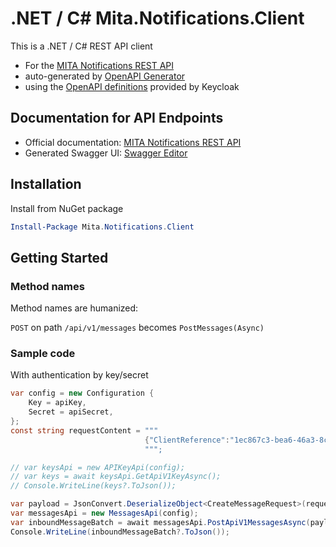 # .NET / C# Mita.Notifications.Client
This is a .NET / C# REST API client

* For the [MITA Notifications REST API](https://www.keycloak.org/docs-api/latest/rest-api/index.html)
* auto-generated by [OpenAPI Generator](https://openapi-generator.tech)
* using the [OpenAPI definitions](https://www.keycloak.org/docs-api/latest/rest-api/openapi.json) provided by Keycloak

## Documentation for API Endpoints

* Official documentation: [MITA Notifications REST API](https://www.keycloak.org/docs-api/latest/rest-api/index.html)
* Generated Swagger UI: [Swagger Editor](https://editor.swagger.io/?url=https://www.keycloak.org/docs-api/latest/rest-api/openapi.json)

## Installation
Install from NuGet package
```powershell
Install-Package Mita.Notifications.Client
```

## Getting Started

### Method names

Method names are humanized:

`POST` on path `/api/v1/messages` becomes `PostMessages(Async)`

### Sample code

With authentication by key/secret

```csharp
var config = new Configuration {
    Key = apiKey,
    Secret = apiSecret,
};
const string requestContent = """
                              {"ClientReference":"1ec867c3-bea6-46a3-8c40-7601c1779b79","MessageType":"sms","MessagePriority":"100","SenderId":"b2afc17b-ff7f-4982-80f4-36078a952aa7","CallbackUrl":null,"ScheduledDeliveryDate":"2024-04-13T02:00:00+02:00","Contacts":[{"DisplayName":"Test Contact 1","Title":null,"FirstName":"First Name 1","LastName":"Last Name 1","Email":"test1@gov.domain","MobileNo":"00263779960053","PreferredLanguage":"en"}],"MessageContent":[{"Language":"en","Subject":"Test Email Subject in English","MessageBody":"Email Body in English"},{"Language":"mt","Subject":"Test Suġġett bl-Malti","MessageBody":"Kontenut tal-email bil-Malti"}]}
                              """;

// var keysApi = new APIKeyApi(config);
// var keys = await keysApi.GetApiV1KeyAsync();
// Console.WriteLine(keys?.ToJson());

var payload = JsonConvert.DeserializeObject<CreateMessageRequest>(requestContent);
var messagesApi = new MessagesApi(config);
var inboundMessageBatch = await messagesApi.PostApiV1MessagesAsync(payload);
Console.WriteLine(inboundMessageBatch?.ToJson());
```
